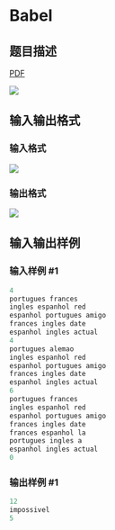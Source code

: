 # Babel

## 题目描述

[problemUrl]: https://uva.onlinejudge.org/index.php?option=com_onlinejudge&Itemid=8&category=26&page=show_problem&problem=2487

[PDF](https://uva.onlinejudge.org/external/114/p11492.pdf)

![](https://cdn.luogu.com.cn/upload/vjudge_pic/UVA11492/6172ee8e6a19a88265afef2faa393c73ace68537.png)

## 输入输出格式

### 输入格式

![](https://cdn.luogu.com.cn/upload/vjudge_pic/UVA11492/a9f2304bd33eb76cad742f7fc0cc2f1be95b8b44.png)

### 输出格式

![](https://cdn.luogu.com.cn/upload/vjudge_pic/UVA11492/7f0b036e481eb2e2592bfcb692c6bf33fd8e01c6.png)

## 输入输出样例

### 输入样例 #1

```cpp
4
portugues frances
ingles espanhol red
espanhol portugues amigo
frances ingles date
espanhol ingles actual
4
portugues alemao
ingles espanhol red
espanhol portugues amigo
frances ingles date
espanhol ingles actual
6
portugues frances
ingles espanhol red
espanhol portugues amigo
frances ingles date
frances espanhol la
portugues ingles a
espanhol ingles actual
0
```


### 输出样例 #1

```cpp
12
impossivel
5
```


